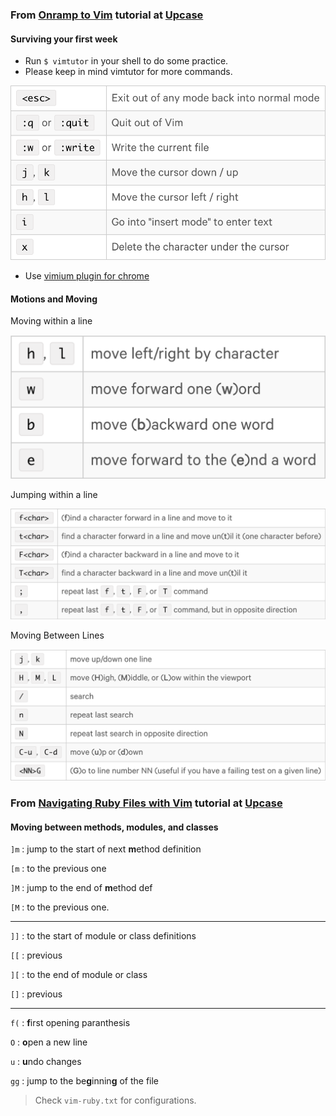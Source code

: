 ### From [Onramp to Vim](https://thoughtbot.com/upcase/onramp-to-vim) tutorial at [Upcase](https://thoughtbot.com/upcase)

#### Surviving your first week

- Run `$ vimtutor` in your shell to do some practice.
- Please keep in mind vimtutor for more commands.

![cheatsheet](images/vimCheatsheet.png)

- Use [vimium plugin for chrome](https://vimium.github.io/)

#### Motions and Moving

Moving within a line

![movingWithinALine](images/vimMovingWithinALine.png)

Jumping within a line

![jumpingWithinALine](images/vimJumpingWithinALine.png)

Moving Between Lines

![movingBetweenLines](images/vimMovingBetweenLines.png)

### From [Navigating Ruby Files with Vim](https://thoughtbot.com/upcase/navigating-ruby-files-with-vim) tutorial at [Upcase](https://thoughtbot.com/upcase)

#### Moving between methods, modules, and classes

`]m` : jump to the start of next **m**ethod definition

`[m` : to the previous one

`]M` : jump to the end of **m**ethod def

`[M` : to the previous one.

-----
`]]` : to the start of module or class definitions

`[[` : previous

`][` : to the end of module or class

`[]` : previous 

----
`f(` : **f**irst opening paranthesis

`O` : **o**pen a new line

`u` : **u**ndo changes

`gg` : jump to the be**g**innin**g** of the file

> Check `vim-ruby.txt` for configurations.

#### 
